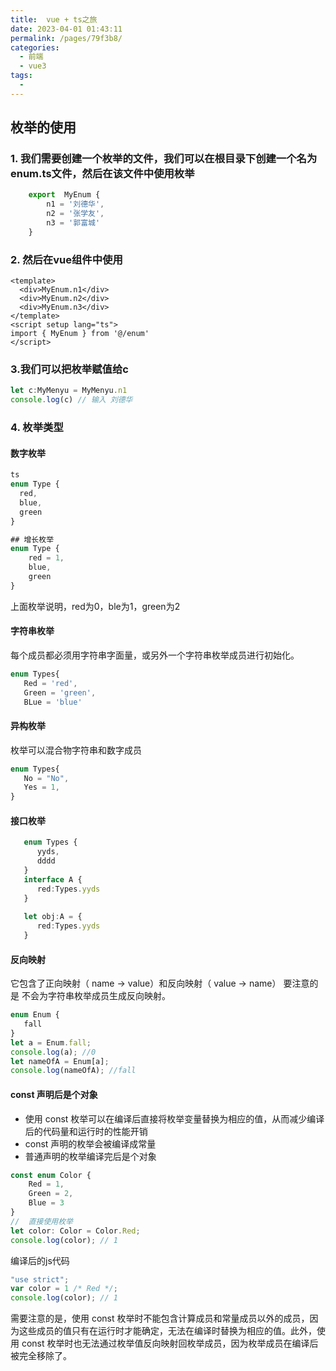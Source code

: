 ```yaml
---
title:  vue + ts之旅
date: 2023-04-01 01:43:11
permalink: /pages/79f3b8/
categories: 
  - 前端
  - vue3
tags: 
  - 
---
```

  


## 枚举的使用
### 1. 我们需要创建一个枚举的文件，我们可以在根目录下创建一个名为enum.ts文件，然后在该文件中使用枚举
```ts
    export  MyEnum {
        n1 = '刘德华', 
        n2 = '张学友', 
        n3 = '郭富城'
    }
```

### 2. 然后在vue组件中使用
```vue
<template>
  <div>MyEnum.n1</div>
  <div>MyEnum.n2</div>
  <div>MyEnum.n3</div>
</template>
<script setup lang="ts">
import { MyEnum } from '@/enum'
</script>
```

### 3.我们可以把枚举赋值给c
```ts
let c:MyMenyu = MyMenyu.n1
console.log(c) // 输入 刘德华
```

### 4. 枚举类型
#### 数字枚举
```ts
ts
enum Type {
  red,
  blue,
  green
}

## 增长枚举
enum Type {
    red = 1,
    blue,
    green
}
```
上面枚举说明，red为0，ble为1，green为2

#### 字符串枚举
每个成员都必须用字符串字面量，或另外一个字符串枚举成员进行初始化。
```ts
enum Types{
   Red = 'red',
   Green = 'green',
   BLue = 'blue'

```

#### 异构枚举
枚举可以混合物字符串和数字成员
```ts
enum Types{
   No = "No",
   Yes = 1,
}
```

#### 接口枚举
```ts
   enum Types {
      yyds,
      dddd
   }
   interface A {
      red:Types.yyds
   }
 
   let obj:A = {
      red:Types.yyds
   }
```

#### 反向映射
它包含了正向映射（ name -> value）和反向映射（ value -> name）
要注意的是 不会为字符串枚举成员生成反向映射。
```ts
enum Enum {
   fall
}
let a = Enum.fall;
console.log(a); //0
let nameOfA = Enum[a]; 
console.log(nameOfA); //fall
```

#### const 声明后是个对象
* 使用 const 枚举可以在编译后直接将枚举变量替换为相应的值，从而减少编译后的代码量和运行时的性能开销  
* const 声明的枚举会被编译成常量  
* 普通声明的枚举编译完后是个对象

```ts
const enum Color {
    Red = 1,
    Green = 2,
    Blue = 3
}
//  直接使用枚举
let color: Color = Color.Red;
console.log(color); // 1
```

编译后的js代码
```js
"use strict";
var color = 1 /* Red */;
console.log(color); // 1
```

需要注意的是，使用 const 枚举时不能包含计算成员和常量成员以外的成员，因为这些成员的值只有在运行时才能确定，无法在编译时替换为相应的值。此外，使用 const 枚举时也无法通过枚举值反向映射回枚举成员，因为枚举成员在编译后被完全移除了。



